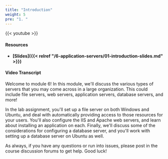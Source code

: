 ```yaml
---
title: "Introduction"
weight: 5
pre: "1. "
---
```


{{< youtube  >}}

#### Resources

* **[Slides]({{< relref "/6-application-servers/01-introduction-slides.md" >}})**

#### Video Transcript

Welcome to module 6! In this module, we'll discuss the various types of servers that you may come across in a large organization. This could include file servers, web servers, application servers, database servers, and more!

In the lab assignment, you'll set up a file server on both Windows and Ubuntu, and deal with automatically providing access to those resources for your users. You'll also configure the IIS and Apache web servers, and learn about installing an application on each. Finally, we'll discuss some of the considerations for configuring a database server, and you'll work with setting up a database server on Ubuntu as well.

As always, if you have any questions or run into issues, please post in the course discussion forums to get help. Good luck!
